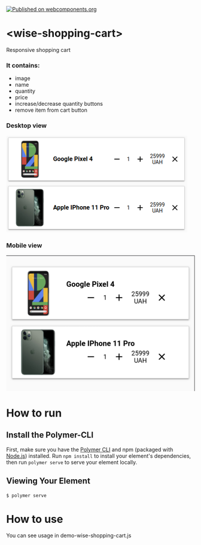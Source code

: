 [![Published on webcomponents.org](https://img.shields.io/badge/webcomponents.org-published-blue.svg)](https://www.webcomponents.org/element/owner/my-element)
# \<wise-shopping-cart\>

Responsive shopping cart

### It contains:
- image
- name 
- quantity 
- price 
- increase/decrease quantity buttons 
- remove item from cart button 

### Desktop view
![Alt text](demo/desktopView.png "Desktop view")

### Mobile view
![Alt text](demo/mobileView.png "Mobile view")

# How to run

## Install the Polymer-CLI

First, make sure you have the [Polymer CLI](https://www.npmjs.com/package/polymer-cli) and npm (packaged with [Node.js](https://nodejs.org)) installed. Run `npm install` to install your element's dependencies, then run `polymer serve` to serve your element locally.

## Viewing Your Element

```
$ polymer serve
```

# How to use

You can see usage in demo-wise-shopping-cart.js
